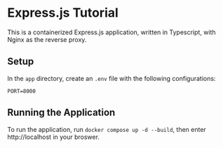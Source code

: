 # Express.js Tutorial
This is a containerized Express.js application, written in Typescript, with Nginx as the reverse proxy.

## Setup
In the `app` directory, create an `.env` file with the following configurations:
```
PORT=8000
```

## Running the Application
To run the application, run `docker compose up -d --build`, then enter
http://localhost in your broswer.
